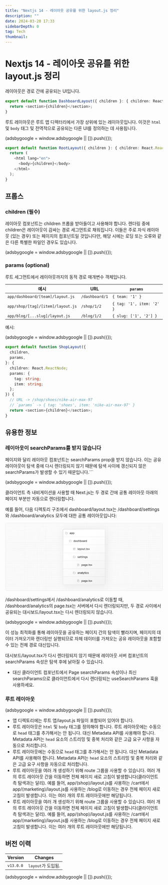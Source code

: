 ```yaml
---
title: "Nextjs 14 - 레이아웃 공유를 위한 layout.js 정리"
description: ""
date: 2024-03-20 17:33
sidebarDepth: 0
tag: Tech
thumbnail:
---
```


# Nextjs 14 - 레이아웃 공유를 위한 layout.js 정리

레이아웃은 경로 간에 공유되는 UI입니다.

```typescript
export default function DashboardLayout({ children }: { children: React.ReactNode }) {
  return <section>{children}</section>;
}
```

루트 레이아웃은 루트 앱 디렉터리에서 가장 상위에 있는 레이아웃입니다. 이것은 `html` 및 `body` 태그 및 전역적으로 공유되는 다른 UI를 정의하는 데 사용됩니다.

<!-- ui-log 수평형 -->

<ins class="adsbygoogle"
      style="display:block"
      data-ad-client="ca-pub-4877378276818686"
      data-ad-slot="9743150776"
      data-ad-format="auto"
      data-full-width-responsive="true"></ins>
<component is="script">
(adsbygoogle = window.adsbygoogle || []).push({});
</component>

```typescript
export default function RootLayout({ children }: { children: React.ReactNode }) {
  return (
    <html lang="en">
      <body>{children}</body>
    </html>
  );
}
```

## 프롭스

### children (필수)

레이아웃 컴포넌트는 children 프롭을 받아들이고 사용해야 합니다. 렌더링 중에 children은 레이아웃이 감싸는 경로 세그먼트로 채워집니다. 이들은 주로 자식 레이아웃 (있는 경우) 또는 페이지의 컴포넌트일 것입니다만, 해당 시에는 로딩 또는 오류와 같은 다른 특별한 파일인 경우도 있습니다.

<!-- ui-log 수평형 -->

<ins class="adsbygoogle"
      style="display:block"
      data-ad-client="ca-pub-4877378276818686"
      data-ad-slot="9743150776"
      data-ad-format="auto"
      data-full-width-responsive="true"></ins>
<component is="script">
(adsbygoogle = window.adsbygoogle || []).push({});
</component>

### params (optional)

루트 세그먼트에서 레이아웃까지의 동적 경로 매개변수 객체입니다.

| 예시                              | URL            | `params`                  |
| --------------------------------- | -------------- | ------------------------- |
| `app/dashboard/[team]/layout.js`  | `/dashboard/1` | `{ team: '1' }`           |
| `app/shop/[tag]/[item]/layout.js` | `/shop/1/2`    | `{ tag: '1', item: '2' }` |
| `app/blog/[...slug]/layout.js`    | `/blog/1/2`    | `{ slug: ['1', '2'] }`    |

예시:

<!-- ui-log 수평형 -->

<ins class="adsbygoogle"
      style="display:block"
      data-ad-client="ca-pub-4877378276818686"
      data-ad-slot="9743150776"
      data-ad-format="auto"
      data-full-width-responsive="true"></ins>
<component is="script">
(adsbygoogle = window.adsbygoogle || []).push({});
</component>

```typescript
export default function ShopLayout({
  children,
  params,
}: {
  children: React.ReactNode;
  params: {
    tag: string;
    item: string;
  };
}) {
  // URL -> /shop/shoes/nike-air-max-97
  // `params` -> { tag: 'shoes', item: 'nike-air-max-97' }
  return <section>{children}</section>;
}
```

## 유용한 정보

### 레이아웃이 searchParams를 받지 않습니다

페이지와 달리 레이아웃 컴포넌트는 searchParams prop을 받지 않습니다. 이는 공유 레이아웃이 탐색 중에 다시 렌더링되지 않기 때문에 탐색 사이에 갱신되지 않은 searchParams가 발생할 수 있기 때문입니다.```

<!-- ui-log 수평형 -->

<ins class="adsbygoogle"
      style="display:block"
      data-ad-client="ca-pub-4877378276818686"
      data-ad-slot="9743150776"
      data-ad-format="auto"
      data-full-width-responsive="true"></ins>
<component is="script">
(adsbygoogle = window.adsbygoogle || []).push({});
</component>

클라이언트 측 내비게이션을 사용할 때 Next.js는 두 경로 간에 공통 레이아웃 아래의 페이지 부분만 자동으로 렌더링합니다.

예를 들어, 다음 디렉토리 구조에서 dashboard/layout.tsx는 /dashboard/settings와 /dashboard/analytics 모두에 대한 공통 레이아웃입니다:

![이미지](./img/layout.js_0.png)

/dashboard/settings에서 /dashboard/analytics로 이동할 때, /dashboard/analytics의 page.tsx는 서버에서 다시 렌더링되지만, 두 경로 사이에서 공유되는 대시보드/layout.tsx는 다시 렌더링되지 않습니다.

<!-- ui-log 수평형 -->

<ins class="adsbygoogle"
      style="display:block"
      data-ad-client="ca-pub-4877378276818686"
      data-ad-slot="9743150776"
      data-ad-format="auto"
      data-full-width-responsive="true"></ins>
<component is="script">
(adsbygoogle = window.adsbygoogle || []).push({});
</component>

이 성능 최적화를 통해 레이아웃을 공유하는 페이지 간의 탐색이 빨라지며, 페이지의 데이터 가져오기와 렌더링만 실행되므로 자체 데이터를 가져오는 공유 레이아웃을 포함할 수 있는 전체 경로 대신입니다.

대시보드/layout.tsx가 다시 렌더링되지 않기 때문에 레이아웃 서버 컴포넌트의 searchParams 속성은 탐색 후에 낡아질 수 있습니다.

- 대신 클라이언트 컴포넌트에서 Page searchParams 속성이나 최신 searchParams으로 클라이언트에서 다시 렌더링되는 useSearchParams 훅을 사용하세요.

### 루트 레이아웃

<!-- ui-log 수평형 -->

<ins class="adsbygoogle"
      style="display:block"
      data-ad-client="ca-pub-4877378276818686"
      data-ad-slot="9743150776"
      data-ad-format="auto"
      data-full-width-responsive="true"></ins>
<component is="script">
(adsbygoogle = window.adsbygoogle || []).push({});
</component>

- 앱 디렉토리에는 루트 앱/layout.js 파일이 포함되어 있어야 합니다.
- 루트 레이아웃은 `html` 및 `body` 태그를 정의해야 합니다.
  루트 레이아웃에는 수동으로 `head` 태그를 추가해서는 안 됩니다. 대신 Metadata API를 사용해야 합니다. Metadata API는 `head` 요소의 스트리밍 및 중복 처리와 같은 고급 요구 사항을 자동으로 처리합니다.
- 루트 레이아웃에는 수동으로 `head` 태그를 추가해서는 안 됩니다. 대신 Metadata API를 사용해야 합니다. Metadata API는 `head` 요소의 스트리밍 및 중복 처리와 같은 고급 요구 사항을 자동으로 처리합니다.
- 루트 레이아웃을 여러 개 생성하기 위해 route 그룹을 사용할 수 있습니다. 여러 개의 루트 레이아웃 간을 이동하면 전체 페이지 새로 고침이 발생합니다(클라이언트 측 탐색과는 달리). 예를 들어, app/(shop)/layout.js를 사용하는 /cart에서 app/(marketing)/layout.js를 사용하는 /blog로 이동하는 경우 전체 페이지 새로 고침이 발생합니다. 이는 여러 개의 루트 레이아웃에만 해당됩니다.
- 루트 레이아웃을 여러 개 생성하기 위해 route 그룹을 사용할 수 있습니다. 여러 개의 루트 레이아웃 간을 이동하면 전체 페이지 새로 고침이 발생합니다(클라이언트 측 탐색과는 달리). 예를 들어, app/(shop)/layout.js를 사용하는 /cart에서 app/(marketing)/layout.js를 사용하는 /blog로 이동하는 경우 전체 페이지 새로 고침이 발생합니다. 이는 여러 개의 루트 레이아웃에만 해당됩니다.

## 버전 이력

| Version   | Changes            |
| --------- | ------------------ |
| `v13.0.0` | `layout`가 도입됨. |

<!-- ui-log 수평형 -->

<ins class="adsbygoogle"
      style="display:block"
      data-ad-client="ca-pub-4877378276818686"
      data-ad-slot="9743150776"
      data-ad-format="auto"
      data-full-width-responsive="true"></ins>
<component is="script">
(adsbygoogle = window.adsbygoogle || []).push({});
</component>
